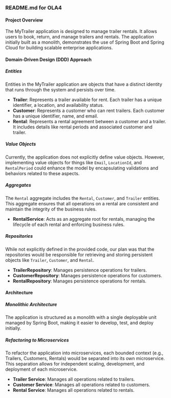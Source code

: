 ### README.md for OLA4

#### Project Overview
The MyTrailer application is designed to manage trailer rentals. It allows users to book, return, and manage trailers and rentals. The application initially built as a monolith, demonstrates the use of Spring Boot and Spring Cloud for building scalable enterprise applications.

#### Domain-Driven Design (DDD) Approach

##### Entities
Entities in the MyTrailer application are objects that have a distinct identity that runs through the system and persists over time.
- **Trailer**: Represents a trailer available for rent. Each trailer has a unique identifier, a location, and availability status.
- **Customer**: Represents a customer who can rent trailers. Each customer has a unique identifier, name, and email.
- **Rental**: Represents a rental agreement between a customer and a trailer. It includes details like rental periods and associated customer and trailer.

##### Value Objects
Currently, the application does not explicitly define value objects. However, implementing value objects for things like `Email`, `LocationId`, and `RentalPeriod` could enhance the model by encapsulating validations and behaviors related to these aspects.

##### Aggregates
The `Rental` aggregate includes the `Rental`, `Customer`, and `Trailer` entities. This aggregate ensures that all operations on a rental are consistent and maintain the integrity of the business rules.
- **RentalService**: Acts as an aggregate root for rentals, managing the lifecycle of each rental and enforcing business rules.

##### Repositories
While not explicitly defined in the provided code, our plan was that the repositories would be responsible for retrieving and storing persistent objects like `Trailer`, `Customer`, and `Rental`.
- **TrailerRepository**: Manages persistence operations for trailers.
- **CustomerRepository**: Manages persistence operations for customers.
- **RentalRepository**: Manages persistence operations for rentals.

#### Architecture

##### Monolithic Architecture
The application is structured as a monolith with a single deployable unit managed by Spring Boot, making it easier to develop, test, and deploy initially.

##### Refactoring to Microservices
To refactor the application into microservices, each bounded context (e.g., Trailers, Customers, Rentals) would be separated into its own microservice. This separation allows for independent scaling, development, and deployment of each microservice.
- **Trailer Service**: Manages all operations related to trailers.
- **Customer Service**: Manages all operations related to customers.
- **Rental Service**: Manages all operations related to rentals.

